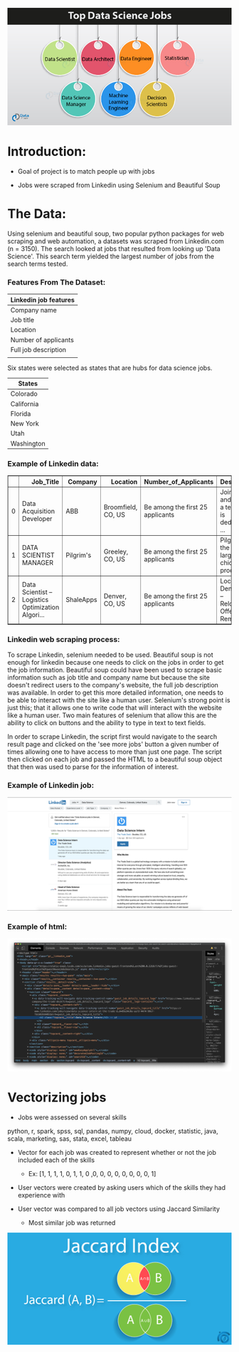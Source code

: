 ![](imgs/Top-Data-Science-Jobs.png)

# Introduction:

* Goal of project is to match people up with jobs

* Jobs were scraped from Linkedin using Selenium and Beautiful Soup

# The Data:
Using selenium and beautiful soup, two popular python packages for web scraping and web automation, a datasets was scraped from Linkedin.com (n = 3150). The search looked at jobs that resulted from looking up 'Data Science'. This search term yielded the largest number of jobs from the search terms tested.

### Features From The Dataset:
| Linkedin job features  |
| ---------------------- |
| Company name           |
| Job title              |
| Location               |
| Number of applicants   |
| Full job description   |
|                        |

Six states were selected as states that are hubs for data science jobs.

 | States        |
 | ------------- |
 | Colorado      |
 | California    |
 | Florida       |
 | New York      |
 | Utah          |
 | Washington    |

### Example of Linkedin data:

<table border="1" class="dataframe">
  <thead>
    <tr style="text-align: right;">
      <th></th>
      <th>Job_Title</th>
      <th>Company</th>
      <th>Location</th>
      <th>Number_of_Applicants</th>
      <th>Description</th>
    </tr>
  </thead>
  <tbody>
    <tr>
      <td>0</td>
      <td>Data Acquisition Developer</td>
      <td>ABB</td>
      <td>Broomfield, CO, US</td>
      <td>Be among the first 25 applicants</td>
      <td>Join ABB and work in a team that is dedicated ...</td>
    </tr>
    <tr>
      <td>1</td>
      <td>DATA SCIENTIST MANAGER</td>
      <td>Pilgrim's</td>
      <td>Greeley, CO, US</td>
      <td>Be among the first 25 applicants</td>
      <td>Pilgrim’s is the second largest chicken produc...</td>
    </tr>
    <tr>
      <td>2</td>
      <td>Data Scientist – Logistics Optimization Algori...</td>
      <td>ShaleApps</td>
      <td>Denver, CO, US</td>
      <td>Be among the first 25 applicants</td>
      <td>Location: Denver, CO – Relocation Offered. Rem...</td>
    </tr>
  </tbody>
</table>
</div>

### Linkedin web scraping process:
To scrape Linkedin, selenium needed to be used. Beautiful soup is not enough for linkedin because one needs to click on the jobs in order to get the job information. Beautiful soup could have been used to scrape basic information such as job title and company name but because the site doesn't redirect users to the company's website, the full job description was available. In order to get this more detailed information, one needs to be able to interact with the site like a human user. Selenium's strong point is just this; that it allows one to write code that will interact with the website like a human user. Two main features of selenium that allow this are the ability to click on buttons and the ability to type in text to text fields.

In order to scrape Linkedin, the script first would navigate to the search result page and clicked on the 'see more jobs' button a given number of times allowing one to have access to more than just one page. The script then clicked on each job and passed the HTML to a beautiful soup object that then was used to parse for the information of interest.

### Example of Linkedin job:
![](imgs/Example_of_linkedin_job.png)

### Example of html:

![](imgs/html_example.png)

# Vectorizing jobs

* Jobs were assessed on several skills

python, r, spark, spss, sql, pandas, numpy, cloud, docker, statistic, java, scala, marketing, sas, stata, excel, tableau

* Vector for each job was created to represent whether or not the job included each of the skills
    * Ex: [1, 1, 1, 1, 0, 1, 1, 0 ,0, 0, 0, 0, 0, 0, 0, 0, 1]

* User vectors were created by asking users which of the skills they had experience with

* User vector was compared to all job vectors using Jaccard Similarity
    * Most similar job was returned

![](imgs/Jaccard_Index.png)

